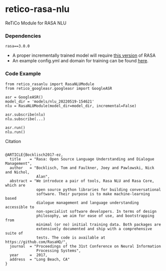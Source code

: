 # retico-rasa-nlu
ReTiCo Module for RASA NLU

### Dependencies

`rasa==3.0.0`

- A proper incrementally trained model will require [this version](https://bitbucket.org/bsu-slim/incremental-rasa-nlu) of RASA
- An example config.yml and domain for training can be found [here](https://bitbucket.org/bsu-slim/incremental-rasa-nlu/src/master/examples/moodbot_incremental/).


### Code Example

```
from retico_rasanlu import RasaNLUModule
from retico_googleasr.googleasr import GoogleASR

asr = GoogleASR()
model_dir = 'models/nlu_20220519-154621'
nlu = RasaNLUModule(model_dir=model_dir, incremental=False)

asr.subscribe(nlu)
nlu.subscribe(...)

asr.run()
nlu.run()
```

Citation
```

@ARTICLE{Bocklisch2017-ez,
  title    = "Rasa: Open Source Language Understanding and Dialogue Management",
  author   = "Bocklisch, Tom and Faulkner, Joey and Pawlowski, Nick and Nichol,
              Alan",
  abstract = "We introduce a pair of tools, Rasa NLU and Rasa Core, which are
              open source python libraries for building conversational
              software. Their purpose is to make machine-learning based
              dialogue management and language understanding accessible to
              non-specialist software developers. In terms of design
              philosophy, we aim for ease of use, and bootstrapping from
              minimal (or no) initial training data. Both packages are
              extensively documented and ship with a comprehensive suite of
              tests. The code is available at https://github.com/RasaHQ/",
  journal  = "Proceedings of the 31st Conference on Neural Information
              Processing Systems",
  year     =  2017,
  address  = "Long Beach, CA"
}
```
